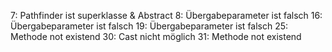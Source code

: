 7: Pathfinder ist superklasse & Abstract
8: Übergabeparameter ist falsch
16: Übergabeparameter ist falsch
19: Übergabeparameter ist falsch
25: Methode not existend
30: Cast nicht möglich
31: Methode not existend
